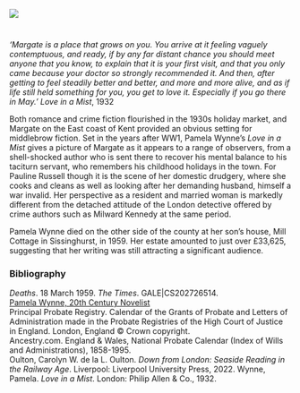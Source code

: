 <a href="https://juncture-digital.org"><img src="https://juncture-digital.org/images/ve-button.png"/></a>
<param author="Carolyn Oulton" banner="https://upload.wikimedia.org/wikipedia/commons/3/32/The_harbor_I._Margate_England.jpg" layout="vtl" title="Pamela Wynne (Winifred Mary Scott, née Watson) 1879-1959" ve-config/>

<param aliases="Margate" eid="Q618045" ve-entity/>
<param aliases="Sissinghurst" eid="Q15063189" ve-entity/>
<param aliases="Mill Cottage" eid="Q107338949" ve-entity/>

#

_‘Margate is a place that grows on you. You arrive at it feeling vaguely contemptuous, and ready, if by any far distant chance you should meet anyone that you know, to explain that it is your first visit, and that you only came because your doctor so strongly recommended it. And then, after getting to feel steadily better and better, and more and more alive, and as if life still held something for you, you get to love it. Especially if you go there in May.’_
	_Love in a Mist_, 1932
<param ve-image-v2 manifest="https://iiif.juncture-digital.org/gh:kent-map/images/20c/lovemist.jpg/manifest.json">
<param center="Q618045" ve-map zoom="10"/>

Both romance and crime fiction flourished in the 1930s holiday market, and Margate on the East coast of Kent provided an obvious setting for middlebrow fiction. Set in the years after WW1, Pamela Wynne’s _Love in a Mist_ gives a picture of Margate as it appears to a range of observers, from a shell-shocked author who is sent there to recover his mental balance to his taciturn servant, who remembers his childhood holidays in the town. For Pauline Russell though it is the scene of her domestic drudgery, where she cooks and cleans as well as looking after her demanding husband, himself a war invalid. Her perspective as a resident and married woman is markedly different from the detached attitude of the London detective offered by crime authors such as Milward Kennedy at the same period. 
<param ve-image-v2 manifest="https://iiif.juncture-digital.org/wc:The_harbor_II._Margate_England.jpg/manifest.json">
<param center="Q618045" ve-map zoom="10"/>

Pamela Wynne died on the other side of the county at her son’s house, Mill Cottage in Sissinghurst, in 1959. Her estate amounted to just over £33,625, suggesting that her writing was still attracting a significant audience.
<param ve-image-v2 manifest="https://iiif.juncture-digital.org/wc:The_Street%2C_Sissinghurst%2C_Cranbrook%2C_Kent.jpg/manifest.json">
<param center="Q15063189" ve-map zoom="10"/>
<param center="Q107338949" ve-map zoom="10"/>

### Bibliography 
_Deaths_. 18 March 1959. _The Times_. GALE|CS202726514.   
[Pamela Wynne, 20th Century Novelist](https://pamela-wynne.webs.com/biography.htm)   
Principal Probate Registry. Calendar of the Grants of Probate and Letters of Administration made in the Probate Registries of the High Court of Justice in England. London, England © Crown copyright.   
Ancestry.com. England &amp; Wales, National Probate Calendar (Index of Wills and Administrations), 1858-1995.  
Oulton, Carolyn W. de la L. Oulton. _Down from London: Seaside Reading in the Railway Age_. Liverpool: Liverpool University Press, 2022.
Wynne, Pamela. _Love in a Mist_. London: Philip Allen &amp; Co., 1932.   

